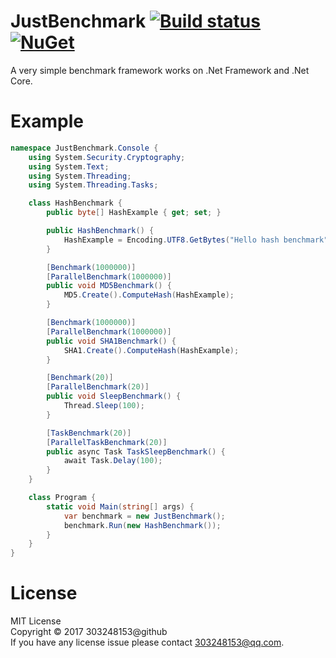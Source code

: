 # JustBenchmark [![Build status](https://ci.appveyor.com/api/projects/status/vgf2oomqw307i44m?svg=true)](https://ci.appveyor.com/project/303248153/justbenchmark) [![NuGet](https://img.shields.io/nuget/vpre/JustBenchmark.svg)](http://www.nuget.org/packages/JustBenchmark)

A very simple benchmark framework works on .Net Framework and .Net Core.

# Example

``` csharp
namespace JustBenchmark.Console {
	using System.Security.Cryptography;
	using System.Text;
	using System.Threading;
	using System.Threading.Tasks;

	class HashBenchmark {
		public byte[] HashExample { get; set; }

		public HashBenchmark() {
			HashExample = Encoding.UTF8.GetBytes("Hello hash benchmark");
		}

		[Benchmark(1000000)]
		[ParallelBenchmark(1000000)]
		public void MD5Benchmark() {
			MD5.Create().ComputeHash(HashExample);
		}

		[Benchmark(1000000)]
		[ParallelBenchmark(1000000)]
		public void SHA1Benchmark() {
			SHA1.Create().ComputeHash(HashExample);
		}

		[Benchmark(20)]
		[ParallelBenchmark(20)]
		public void SleepBenchmark() {
			Thread.Sleep(100);
		}

		[TaskBenchmark(20)]
		[ParallelTaskBenchmark(20)]
		public async Task TaskSleepBenchmark() {
			await Task.Delay(100);
		}
	}

	class Program {
		static void Main(string[] args) {
			var benchmark = new JustBenchmark();
			benchmark.Run(new HashBenchmark());
		}
	}
}
```

# License

MIT License<br/>
Copyright © 2017 303248153@github<br/>
If you have any license issue please contact 303248153@qq.com.<br/>
